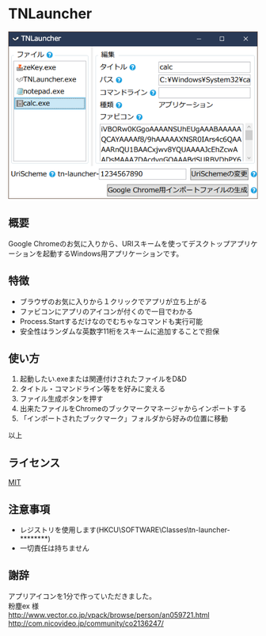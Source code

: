 # TNLauncher
![アプリスクリーンショット](https://github.com/TN8001/TNLauncher/blob/master/TNLauncher/AppImage.png)
## 概要
Google Chromeのお気に入りから、URIスキームを使ってデスクトップアプリケーションを起動するWindows用アプリケーションです。
## 特徴
* ブラウザのお気に入りから１クリックでアプリが立ち上がる
* ファビコンにアプリのアイコンが付くので一目でわかる
* Process.Startするだけなのでむちゃなコマンドも実行可能
* 安全性はランダムな英数字11桁をスキームに追加することで担保
## 使い方
1. 起動したい.exeまたは関連付けされたファイルをD&D
1. タイトル・コマンドライン等をを好みに変える
1. ファイル生成ボタンを押す
1. 出来たファイルをChromeのブックマークマネージャからインポートする
1. 「インポートされたブックマーク」フォルダから好みの位置に移動  

以上
## ライセンス
[MIT](https://github.com/TN8001/TNLauncher/blob/master/LICENSE)
## 注意事項
* レジストリを使用します(HKCU\SOFTWARE\Classes\tn-launcher-********)
* 一切責任は持ちません
## 謝辞
アプリアイコンを1分で作っていただきました。  
粉塵ex 様  
http://www.vector.co.jp/vpack/browse/person/an059721.html  
http://com.nicovideo.jp/community/co2136247/
